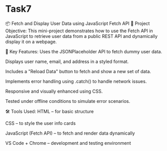 # Task7

📦 Fetch and Display User Data using JavaScript Fetch API
📝 Project Objective:
This mini-project demonstrates how to use the Fetch API in JavaScript to retrieve user data from a public REST API and dynamically display it on a webpage.

🚀 Key Features:
Uses the JSONPlaceholder API to fetch dummy user data.

Displays user name, email, and address in a styled format.

Includes a "Reload Data" button to fetch and show a new set of data.

Implements error handling using .catch() to handle network issues.

Responsive and visually enhanced using CSS.

Tested under offline conditions to simulate error scenarios.

🛠️ Tools Used:
HTML – for basic structure

CSS – to style the user info cards

JavaScript (Fetch API) – to fetch and render data dynamically

VS Code + Chrome – development and testing environment
